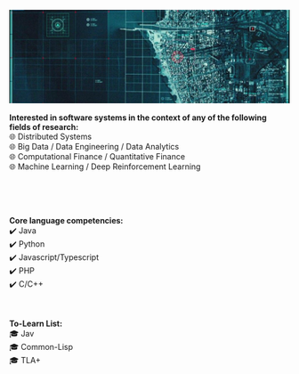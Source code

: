  ![alt text](https://github.com/brytemorio/brytemorio/blob/main/1500x500?raw=true) 

 <!-- <a href="https://app.daily.dev/brytemorio"><img src="https://api.daily.dev/devcards/efa13de162ae43418d1c68d82abaca96.png?r=hg5" width="400" alt="Bryte Morio's Dev Card"/></a>  -->


**Interested in software systems in the context of any of the following fields of research:** <br />
:globe_with_meridians: Distributed Systems <br />
:globe_with_meridians: Big Data / Data Engineering / Data Analytics <br />
:globe_with_meridians: Computational Finance / Quantitative Finance <br />
:globe_with_meridians: Machine Learning / Deep Reinforcement Learning <br />
<!-- <br /> :globe_with_meridians: Embedded / Real-Time Systems -->
<!-- <br /> :globe_with_meridians: Telecommcation/Satellite networking/ Satellite Geodesy / Global -->
<!-- Positioning Systems / Geospatial Analysis -->
<!-- <br /> :globe_with_meridians: Software Define Radio -->
<!-- <br /> :globe_with_meridians: Machine Vision  -->


<br />
<br />
<br />

**Core language competencies:**  <br />
 :heavy_check_mark: Java <br />
 :heavy_check_mark: Python <br />
 :heavy_check_mark: Javascript/Typescript <br />
 :heavy_check_mark: PHP <br />
 :heavy_check_mark: C/C++ <br />
 <br /> <br />
 




**To-Learn List:**
<br /> :mortar_board: Jav
<br /> :mortar_board: Common-Lisp
<br /> :mortar_board: TLA+
<!-- <br /> :mortar_board: Ada -->
 


